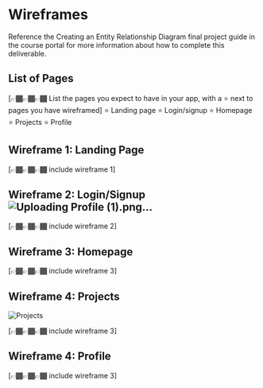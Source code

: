 # Wireframes

Reference the Creating an Entity Relationship Diagram final project guide in the course portal for more information about how to complete this deliverable.

## List of Pages

[👉🏾👉🏾👉🏾 List the pages you expect to have in your app, with a ⭐ next to pages you have wireframed]
⭐ Landing page
⭐ Login/signup
⭐ Homepage
⭐ Projects
⭐ Profile

## Wireframe 1: Landing Page

[👉🏾👉🏾👉🏾 include wireframe 1]


## Wireframe 2: Login/Signup![Uploading Profile (1).png…]()


[👉🏾👉🏾👉🏾 include wireframe 2]

## Wireframe 3: Homepage

[👉🏾👉🏾👉🏾 include wireframe 3]

## Wireframe 4: Projects
![Projects](https://github.com/iamshivakhatri/web103_finalproject/assets/43031944/55c3c8c6-e1d9-4314-aa2e-8bc271833f2f)

[👉🏾👉🏾👉🏾 include wireframe 3]

## Wireframe 4: Profile

[👉🏾👉🏾👉🏾 include wireframe 3]



